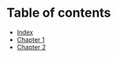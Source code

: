 # Table of contents

* [Index](README.md)
* [Chapter 1](chapter-1.md)
* [Chapter 2](second-page.md)


